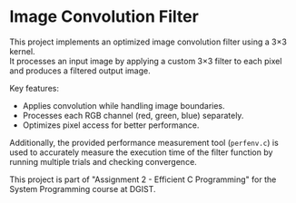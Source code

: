 # Image Convolution Filter

This project implements an optimized image convolution filter using a 3×3 kernel.  
It processes an input image by applying a custom 3×3 filter to each pixel and produces a filtered output image.

Key features:
- Applies convolution while handling image boundaries.
- Processes each RGB channel (red, green, blue) separately.
- Optimizes pixel access for better performance.

Additionally, the provided performance measurement tool (`perfenv.c`) is used to accurately measure the execution time of the filter function by running multiple trials and checking convergence.

This project is part of "Assignment 2 - Efficient C Programming" for the System Programming course at DGIST.

